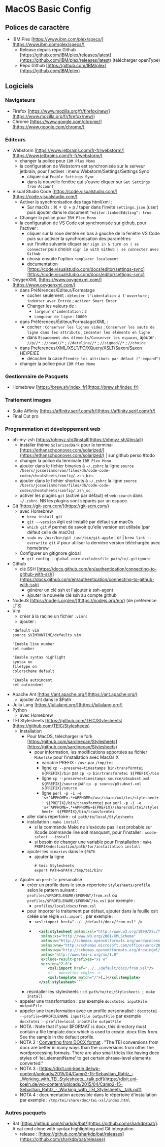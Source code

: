 # MacOS Basic Config

## Polices de caractère
- IBM Plex [https://www.ibm.com/plex/specs/](https://www.ibm.com/plex/specs/)
    - Release depuis repo Github [https://github.com/IBM/plex/releases/latest](https://github.com/IBM/plex/releases/latest) (télécharger openType)
    - Repo Github [https://github.com/IBM/plex](https://github.com/IBM/plex)

## Logiciels 
### Navigateurs
- Firefox [https://www.mozilla.org/fr/firefox/new/](https://www.mozilla.org/fr/firefox/new/)
- Chrome [https://www.google.com/chrome/](https://www.google.com/chrome/)

### Éditeurs
- Webstorm [https://www.jetbrains.com/fr-fr/webstorm/](https://www.jetbrains.com/fr-fr/webstorm/)
    - changer la police pour `IBM Plex Mono`
    - la configuration de Webstorm est synchronisée sur le serveur jetbrain, pour l'activer : menu Webstorm/Settings/Settings Sync
        - cliquer sur `Enable Settings Sync`
        - dans la nouvelle fenêtre qui s'ouvre cliquer sur `Get Settings from Account`
- Visual Studio Code [https://code.visualstudio.com/](https://code.visualstudio.com/)
    - Activer la synchronisation des tags html/xml : 
        - Sur macOs : ⌘ + ⇧ + p / taper dans l'invite `settings.json` (user) puis ajouter dans le document `"editor.linkedEditing": true`
    - Changer la police pour `IBM Plex Mono`
    - la configuration de VS Code est synchronisée sur github, pour l'activer : 
        - cliquer sur la roue dentée en bas à gauche de la fenêtre VS Code puis sur activier la synchronisation des paramètres
        - sur l'invite suivante cliquer sur `sign in & turn on | se connecter` puis choisir `sign in with Github | se connecter avec Github`
        - choisir ensuite l'option `remplacer localement`
        - documentation [https://code.visualstudio.com/docs/editor/settings-sync](https://code.visualstudio.com/docs/editor/settings-sync)
- OxygenXML [https://www.oxygenxml.com/](https://www.oxygenxml.com/)
    - dans Préférences/Éditeur/Formatage
        - cocher seulement : `détecter l'indentation à l'ouverture` ; `indenter avec Entrée` ; `activer Smart Enter`
        - Changer les valeurs de :
            - `largeur d'indentation` : `3`
            - `Longueur de ligne` : `10000`
    - dans Préférences/Éditeur/Formatage/XML :
        - cocher : `Conserver les lignes vides` ; `Conserver les sauts de ligne dans les attributs` ; `Indenter les éléments en ligne`
        - dans `Espacement des éléments/Conserver les espaces`, ajouter : `//p//*` ; `//head//*` ; `//dateline//*` ; `//signed//*` ; `//choice`
    - dans Preferences/XML/XSLT/FO/XQuery/XSLT/Saxon/Saxon HE/PE/EE
        - décocher la case `Étendre les attributs par défaut ("-expand")`
    - changer la police pour `IBM Plex Mono`

### Gestionnaire de Pacquets
- Homebrew [https://brew.sh/index_fr](https://brew.sh/index_fr)

### Traitement images
- Suite Affinity [https://affinity.serif.com/fr/](https://affinity.serif.com/fr/)
- Final Cut pro 

### Programmation et développement web
- oh-my-zsh [https://ohmyz.sh/#install](https://ohmyz.sh/#install)
    - installer thème `SolarizedDark` pour le terminal [https://ethanschoonover.com/solarized/](https://ethanschoonover.com/solarized/) | sur github perso #todo
    - changer la police du terminale `IBM Plex Mono`
    - ajouter dans le fichier binaries à `~/.zshrc` la ligne `source /Users/josselinmorvan/files/dh/code-code-codex/cheatsheets/config/.zsh_bin`.
    - ajouter dans le fichier shortcuts à `~/.zshrc` la ligne `source /Users/josselinmorvan/files/dh/code-code-codex/cheatsheets/config/.zsh_sc`.
    - activer les plugins `git` (activé par défaut) et `web-search` dans `~/.zshrc`. NB les plugins sont séparés par un espace.
- Git [https://git-scm.com/](https://git-scm.com/)
    - avec Homebrew 
        - `brew install git`
        - `git --version` #git est installé par défaut sur macOs
        - `which git` # permet de savoir qu'elle version est utilisée (par défaut celle de macOs)
        - `sudo mv /usr/bin/git /usr/bin/git-apple` | or | `brew link --overwrite git` # pour utiliser la dernière version téléchargée avec homebrew
    - Configurer un gitignore global 
        - `git config --global core.excludesfile path/to/.gitignore`
- Github 
    - clé SSH [https://docs.github.com/en/authentication/connecting-to-github-with-ssh](https://docs.github.com/en/authentication/connecting-to-github-with-ssh)
        - générer un clé ssh et l'ajouter à ssh-agent
        - ajouter la nouvelle clé ssh au compte github
- NodeJS [https://nodejs.org/en/](https://nodejs.org/en/) (de préférence LTS)
- Vim 
    - créer à la racine un fichier `.vimrc`
    - ajouter :
    ```txt
    "default vim
    source $VIMRUNTIME/defaults.vim
    
    "Enable line number
    set number
    
    "Enable syntax highlight
    syntax on
    filetype on
    colorscheme default
 
    "Enable autoindent
    set autoindent
    ```
- Apache Ant [https://ant.apache.org/](https://ant.apache.org/)
    - ajouter Ant dans le $Path
- Julia Lang [https://julialang.org/](https://julialang.org/)
- Python []()
    - avec Homebrew
- TEI Stylesheets [https://github.com/TEIC/Stylesheets](https://github.com/TEIC/Stylesheets)
    - Installation
        - Pour MacOS, télécharger le fork [https://github.com/sardinecan/Stylesheets](https://github.com/sardinecan/Stylesheets)
            - pour information, les modifications apportées au fichier `Makefile` pour l'installation avec MacOs X
                - variable PREFIX : `/usr` par `/tmp/tei`
                - ligne `cp --preserve=timestamps bin/transformtei ${PREFIX}/bin` par `cp -p bin/transformtei ${PREFIX}/bin`
                - ligne `cp --preserve=timestamps source/p5subset.xml ${PREFIX}/source` par `cp -p source/p5subset.xml ${PREFIX}/source`
                - ligne `perl -p -i -e 's+^APPHOME=.*+APPHOME=/usr/share/xml/tei/stylesheet+' ${PREFIX}/bin/transformtei` par `perl -p -i -e 's+^APPHOME=.*+APPHOME=${PREFIX}/share/xml/tei/stylesheet+' ${PREFIX}/bin/transformtei`
        - aller dans répertoire : `cd path/to/local/Stylesheets`
        - installation : `make install`
            - si la commande Make ne s'exécute pas il est probable sur Xcode commande line soit manquant, pour l'installer : `xcode-select --install`
            - si besoin de changer une variable pour l'installation : `make PREFIX=destination/path/for/installation install`
        - ajouter les `binaries` dans le `$PATH`
            - ajouter la ligne 
                ```txt
                # teic Stylesheets
                export PATH=$PATH:/tmp/tei/bin/
                ```
    - Ajouter un `profile` personalisé
        - créer un profile dans le sous-répertoire `Stylesheets/profile` selon le pattern suivant : `profiles/$PROFILENAME/$FORMAT/from.xsl` ou `profiles/$PROFILENAME/$FORMAT/to.xsl` par exemple : 
            - `profiles/local/docx/from.xsl`
        - pour importer le traitement par défaut, ajouter dans la feuille xslt créée une règle `xsl:import` , par exemple :
            - `<xsl:import href="../../default/docx/from.xsl" />`
            - ```xml
                <xsl:stylesheet xmlns:xsl="http://www.w3.org/1999/XSL/Transform" 
                 xmlns:xs="http://www.w3.org/2001/XMLSchema"
                 xmlns:w="http://schemas.openxmlformats.org/wordprocessingml/2006/main"
                 xmlns:wne="http://schemas.microsoft.com/office/word/2006/wordml"
                 xmlns:wp="http://schemas.openxmlformats.org/drawingml/2006/wordprocessingDrawing"
                 xmlns="http://www.tei-c.org/ns/1.0"
                 exclude-result-prefixes="xs w"
                 version="2.0">
                    <xsl:import href="../../default/docx/from.xsl"/>
                    <!-- nouvelles règles-->
                    <xsl:template match="/">[…]</xsl:template>
                </xsl:stylesheet>```
        - résintaller les stylesheets : `cd path/to/tei/Stylesheets ; make install`
    - appeler une transformation : par exemple `docxtotei inputFile outputFile`
    - appeler une transformation avec un profile personnalisé : `docxtotei --profile=$PROFILENAME inputFile outputFile` par exemple `docxtotei --profile=local inputFile outputFile`
    - NOTA : Note that if your $FORMAT is docx, this directory must contain a file template.docx which is used to create .docx files from. See the sample in the default profile.
    - NOTA 2 : [Converting from DOCX format](https://listserv.brown.edu/archives/cgi-bin/wa?A2=TEI-L;1123776a.1605) : "The TEI conversions from docx are better in many ways than the conversions from other the wordprocessing formats. There are also small tricks like having docx styles of 'tei_elementName' to get certain phrase-level elements converted."
    - NOTA 3 : [https://dixit.uni-koeln.de/wp-content/uploads/2015/04/Camp2-15-Sebastian_Rahtz_-_Working_with_TEI_Stylesheets__talk.pdf](https://dixit.uni-koeln.de/wp-content/uploads/2015/04/Camp2-15-Sebastian_Rahtz_-_Working_with_TEI_Stylesheets__talk.pdf)
    - NOTA 4 : documentation accessible dans le répertoire d'installation par exemple : `/tmp/tei/share/doc/tei-xsl/index.html` 

### Autres pacquets 
   - Bat [https://github.com/sharkdp/bat/](https://github.com/sharkdp/bat/): A cat cmd  clone with syntax highlighting and Git integration.
      - release : [https://github.com/sharkdp/bat/releases](https://github.com/sharkdp/bat/releases)
